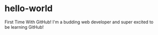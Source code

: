 # hello-world
First Time With GitHub!
I'm a budding web developer and super excited to be learning GitHub!
